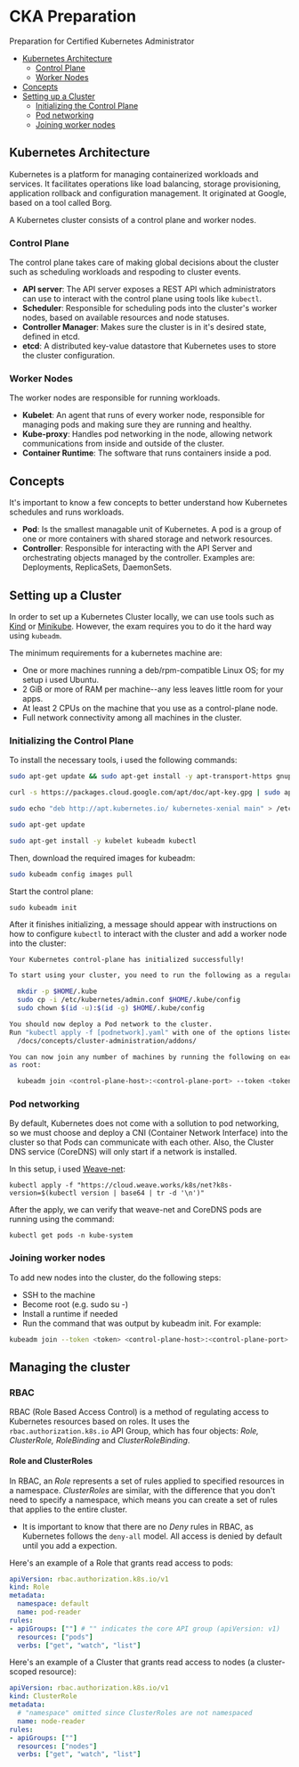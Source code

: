 # CKA Preparation
Preparation for Certified Kubernetes Administrator

- [Kubernetes Architecture](#kubernetes-architecture)
    - [Control Plane](#control-plane)
    - [Worker Nodes](#worker-nodes)
- [Concepts](#concepts)
- [Setting up a Cluster](#setting-up-a-cluster)
    - [Initializing the Control Plane](#initializing-the-control-plane)
    - [Pod networking](#pod-networking)
    - [Joining worker nodes](#joining-worker-nodes)
## Kubernetes Architecture
Kubernetes is a platform for managing containerized workloads and services. It facilitates operations like load balancing, storage provisioning, application rollback and configuration management. It originated at Google, based on a tool called Borg. 

A Kubernetes cluster consists of a control plane and worker nodes. 

### Control Plane
The control plane takes care of making global decisions about the cluster such as scheduling workloads and respoding to cluster events.

- **API server**:
    The API server exposes a REST API which administrators can use to interact with the control plane using tools like ```kubectl```.
- **Scheduler**:
    Responsible for scheduling pods into the cluster's worker nodes, based on available resources and node statuses.
- **Controller Manager**:
    Makes sure the cluster is in it's desired state, defined in etcd.
- **etcd**: A distributed key-value datastore that Kubernetes uses to store the cluster configuration.

### Worker Nodes

The worker nodes are responsible for running workloads.  
- **Kubelet**: An agent that runs of every worker node, responsible for managing pods and making sure they are running and healthy. 
- **Kube-proxy**: Handles pod networking in the node, allowing network communications from inside and outside of the cluster.
- **Container Runtime**: The software that runs containers inside a pod.

## Concepts
It's important to know a few concepts to better understand how Kubernetes schedules and runs workloads.

- **Pod**: Is the smallest managable unit of Kubernetes. A pod is a group of one or more containers with shared storage and network resources.
- **Controller**: Responsible for interacting with the API Server and orchestrating objects managed by the controller. Examples are: Deployments, ReplicaSets, DaemonSets. 

## Setting up a Cluster

In order to set up a Kubernetes Cluster locally, we can use tools such as [Kind](https://kind.sigs.k8s.io/docs/user/quick-start/) or [Minikube](https://minikube.sigs.k8s.io/docs/start/). However, the exam requires you to do it the hard way using ```kubeadm```. 

The minimum requirements for a kubernetes machine are:
- One or more machines running a deb/rpm-compatible Linux OS; for my setup i used Ubuntu. 
- 2 GiB or more of RAM per machine--any less leaves little room for your apps.
- At least 2 CPUs on the machine that you use as a control-plane node.
- Full network connectivity among all machines in the cluster. 

### Initializing the Control Plane

To install the necessary tools, i used the following commands:
```bash
sudo apt-get update && sudo apt-get install -y apt-transport-https gnupg2

curl -s https://packages.cloud.google.com/apt/doc/apt-key.gpg | sudo apt-key add -

sudo echo "deb http://apt.kubernetes.io/ kubernetes-xenial main" > /etc/apt/sources.list.d/kubernetes.list

sudo apt-get update

sudo apt-get install -y kubelet kubeadm kubectl
```

Then, download the required images for kubeadm:
```bash
sudo kubeadm config images pull
``` 

Start the control plane:
```
sudo kubeadm init
```
After it finishes initializing, a message should appear with instructions on how to configure ```kubectl``` to interact with the cluster and add a worker node into the cluster:
```bash
Your Kubernetes control-plane has initialized successfully!

To start using your cluster, you need to run the following as a regular user:

  mkdir -p $HOME/.kube
  sudo cp -i /etc/kubernetes/admin.conf $HOME/.kube/config
  sudo chown $(id -u):$(id -g) $HOME/.kube/config

You should now deploy a Pod network to the cluster.
Run "kubectl apply -f [podnetwork].yaml" with one of the options listed at:
  /docs/concepts/cluster-administration/addons/

You can now join any number of machines by running the following on each node
as root:

  kubeadm join <control-plane-host>:<control-plane-port> --token <token> --discovery-token-ca-cert-hash sha256:<hash>

```
### Pod networking
By default, Kubernetes does not come with a sollution to pod networking, so we must choose and deploy a CNI (Container Network Interface) into the cluster so that Pods can communicate with each other. Also, the Cluster DNS service (CoreDNS) will only start if a network is installed.

In this setup, i used [Weave-net](https://www.weave.works/oss/net/):
```
kubectl apply -f "https://cloud.weave.works/k8s/net?k8s-version=$(kubectl version | base64 | tr -d '\n')"
```
After the apply, we can verify that weave-net and CoreDNS pods are running using the command:
```
kubectl get pods -n kube-system
```
### Joining worker nodes
To add new nodes into the cluster, do the following steps:
- SSH to the machine
- Become root (e.g. sudo su -)
- Install a runtime if needed
- Run the command that was output by kubeadm init. For example:

```bash
kubeadm join --token <token> <control-plane-host>:<control-plane-port> --discovery-token-ca-cert-hash sha256:<hash>
```

## Managing the cluster

### RBAC

RBAC (Role Based Access Control) is a method of regulating access to Kubernetes resources based on roles. It uses the ```rbac.authorization.k8s.io``` API Group, which has four objects: _Role, ClusterRole, RoleBinding_ and _ClusterRoleBinding_.

#### Role and ClusterRoles
In RBAC, an _Role_ represents a set of rules applied to specified resources in a namespace. _ClusterRoles_ are similar, with the difference that you don't need to specify a namespace, which means you can create a set of rules that applies to the entire cluster.
- It is important to know that there are no _Deny_ rules in RBAC, as Kubernetes follows the ```deny-all``` model. All access is denied by default until you add a expection.

Here's an example of a Role that grants read access to pods:
```yaml
apiVersion: rbac.authorization.k8s.io/v1
kind: Role
metadata:
  namespace: default
  name: pod-reader
rules:
- apiGroups: [""] # "" indicates the core API group (apiVersion: v1)
  resources: ["pods"]
  verbs: ["get", "watch", "list"]
```

Here's an example of a Cluster that grants read access to nodes (a cluster-scoped resource):
```yaml
apiVersion: rbac.authorization.k8s.io/v1
kind: ClusterRole
metadata:
  # "namespace" omitted since ClusterRoles are not namespaced
  name: node-reader
rules:
- apiGroups: [""]
  resources: ["nodes"]
  verbs: ["get", "watch", "list"]
```